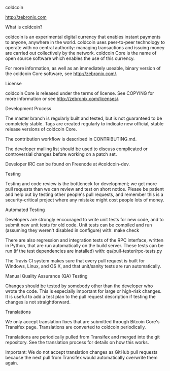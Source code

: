 coldcoin

http://zebronix.com

What is coldcoin?

coldcoin is an experimental digital currency that enables instant payments to anyone, anywhere in the world. coldcoin uses peer-to-peer technology to operate with no central authority: managing transactions and issuing money are carried out collectively by the network. coldcoin Core is the name of open source software which enables the use of this currency.

For more information, as well as an immediately useable, binary version of the coldcoin Core software, see http://zebronix.com/.

License

coldcoin Core is released under the terms of license. See COPYING for more information or see http://zebronix.com/licenses/.

Development Process

The master branch is regularly built and tested, but is not guaranteed to be completely stable. Tags are created regularly to indicate new official, stable release versions of coldcoin Core.

The contribution workflow is described in CONTRIBUTING.md.

The developer mailing list should be used to discuss complicated or controversial changes before working on a patch set.

Developer IRC can be found on Freenode at #coldcoin-dev.

Testing

Testing and code review is the bottleneck for development; we get more pull requests than we can review and test on short notice. Please be patient and help out by testing other people's pull requests, and remember this is a security-critical project where any mistake might cost people lots of money.

Automated Testing

Developers are strongly encouraged to write unit tests for new code, and to submit new unit tests for old code. Unit tests can be compiled and run (assuming they weren't disabled in configure) with: make check

There are also regression and integration tests of the RPC interface, written in Python, that are run automatically on the build server. These tests can be run (if the test dependencies are installed) with: qa/pull-tester/rpc-tests.py

The Travis CI system makes sure that every pull request is built for Windows, Linux, and OS X, and that unit/sanity tests are run automatically.

Manual Quality Assurance (QA) Testing

Changes should be tested by somebody other than the developer who wrote the code. This is especially important for large or high-risk changes. It is useful to add a test plan to the pull request description if testing the changes is not straightforward.

Translations

We only accept translation fixes that are submitted through Bitcoin Core's Transifex page. Translations are converted to coldcoin periodically.

Translations are periodically pulled from Transifex and merged into the git repository. See the translation process for details on how this works.

Important: We do not accept translation changes as GitHub pull requests because the next pull from Transifex would automatically overwrite them again.

